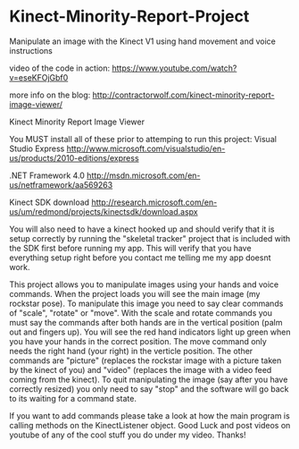 # Kinect-Minority-Report-Project
Manipulate an image with the Kinect V1 using hand movement and voice instructions

video of the code in action:
https://www.youtube.com/watch?v=eseKFOjGbf0

more info on the blog:
http://contractorwolf.com/kinect-minority-report-image-viewer/

Kinect Minority Report Image Viewer

You MUST install all of these prior to attemping to run this project:
Visual Studio Express
http://www.microsoft.com/visualstudio/en-us/products/2010-editions/express

.NET Framework 4.0
http://msdn.microsoft.com/en-us/netframework/aa569263

Kinect SDK download
http://research.microsoft.com/en-us/um/redmond/projects/kinectsdk/download.aspx


You will also need to have a kinect hooked up and should verify that it is setup correctly by running the "skeletal tracker" project that is included with the SDK first before running my app.  This will verify that you have everything setup right before you contact me telling me my app doesnt work.

This project allows you to manipulate images using your hands and voice commands. When the project loads you will see the main image (my rockstar pose).  To manipulate this image you need to say clear commands of "scale", "rotate" or "move".  With the scale and rotate commands you must say the commands after both hands are in the vertical position (palm out and fingers up). You will see the red hand indicators light up green when you have your hands in the correct position. The move command only needs the right hand (your right) in the verticle position.  The other commands are "picture" (replaces the rockstar image with a picture taken by the kinect of you) and "video" (replaces the image with a video feed coming from the kinect). To quit manipulating the image (say after you have correctly resized) you only need to say "stop" and the software will go back to its waiting for a command state.

If you want to add commands please take a look at how the main program is calling methods on the KinectListener object.  Good Luck and post videos on youtube of any of the cool stuff you do under my video.  Thanks!
